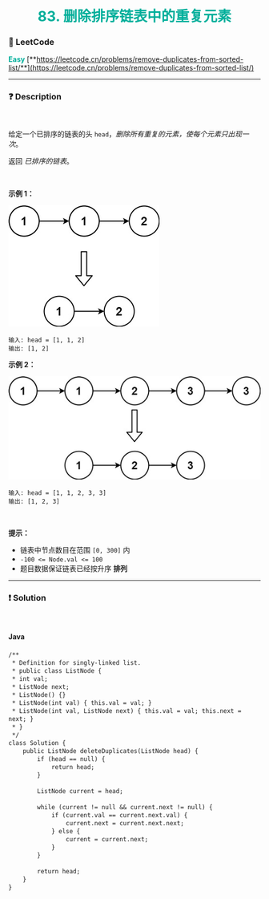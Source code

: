 <h1 style="text-align: center;"> <span style="color: #00AF9B;">83. 删除排序链表中的重复元素</span> </h1>

### 🚀 LeetCode

<base target="_blank">

<span style="color: #00AF9B;">**Easy**</span> [**https://leetcode.cn/problems/remove-duplicates-from-sorted-list/**](https://leetcode.cn/problems/remove-duplicates-from-sorted-list/)

---

### ❓ Description

<br/>

给定一个已排序的链表的头 `head`，*删除所有重复的元素，使每个元素只出现一次*。

返回 *已排序的链表*。

<br/>

**示例 1：**

<img src="../../public/0083/linked-list-1.jpg" alt="linked-list-1.jpg"/>

```
输入: head = [1, 1, 2]
输出: [1, 2]
```

**示例 2：**

<img src="../../public/0083/linked-list-2.jpg" alt="linked-list-2.jpg"/>

```
输入: head = [1, 1, 2, 3, 3]
输出: [1, 2, 3]
```

<br/>

**提示：**

* 链表中节点数目在范围 `[0, 300]` 内
* `-100 <= Node.val <= 100`
* 题目数据保证链表已经按升序 **排列**

---

### ❗ Solution

<br/>

#### Java

```
/**
 * Definition for singly-linked list.
 * public class ListNode {
 * int val;
 * ListNode next;
 * ListNode() {}
 * ListNode(int val) { this.val = val; }
 * ListNode(int val, ListNode next) { this.val = val; this.next = next; }
 * }
 */
class Solution {
    public ListNode deleteDuplicates(ListNode head) {
        if (head == null) {
            return head;
        }

        ListNode current = head;

        while (current != null && current.next != null) {
            if (current.val == current.next.val) {
                current.next = current.next.next;
            } else {
                current = current.next;
            }
        }

        return head;
    }
}
```
